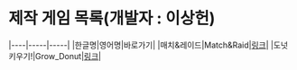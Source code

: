 # 제작 게임 목록(개발자 : 이상헌)
|----|-----|-----|
|한글명|영어명|바로가기|
|매치&레이드|Match&Raid|[링크](j0462.github.io/MatchRaid)|
|도넛 키우기!|Grow_Donut|[링크](j0462.github.io/Growdonut)|
